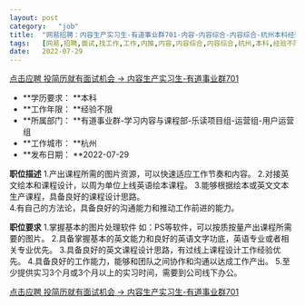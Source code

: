 ```yaml
---
layout:	post
category:	"job"
title:	"网易招聘：内容生产实习生-有道事业群701-内容-内容综合-内容综合-杭州本科经验不限"
tags:	[网易,招聘,面试,找工作,工作,内推,内容,内容综合,内容综合,杭州,本科,经验不限]
date:	2022-07-29
---
```


[点击应聘 投简历就有面试机会 -> 内容生产实习生-有道事业群701](http://mobile.bole.netease.com/bole/boleDetail?id=41919&employeeId=346f03c3cda5f04c&key=all)



- **学历要求： **本科
- **工作年限： **经验不限
- **所属部门： **有道事业群-学习内容与课程部-乐读项目组-运营组-用户运营组
- **工作城市： **杭州
- **发布日期： **2022-07-29



**职位描述**
1.产出课程所需的图片资源，可以快速适应工作节奏和内容。
2.对接英文绘本和课程设计，以周为单位上线英语绘本课程。
3.能够根据绘本或英文文本生产课程，具备良好的课程设计思路。             
4.有自己的方法论，具备良好的沟通能力和推动工作前进的能力。



**职位要求**
1.掌握基本的图片处理软件 如：PS等软件，可以按质按量产出课程所需要的图片。
 2.具备掌握基本的英文能力和良好的英语文字功底，英语专业或者相关专业优先。
 3.具备良好的英文课程设计思路，有过线上课程设计工作经验优先。
4.具备良好的工作能力，能够和团队之间协作和沟通以达成工作产出。
 5.至少提供实习3个月或3个月以上的实习时间，需要到公司线下办公。



[点击应聘 投简历就有面试机会 -> 内容生产实习生-有道事业群701](http://mobile.bole.netease.com/bole/boleDetail?id=41919&employeeId=346f03c3cda5f04c&key=all)
